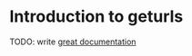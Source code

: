 # Introduction to geturls

TODO: write [great documentation](http://jacobian.org/writing/what-to-write/)
